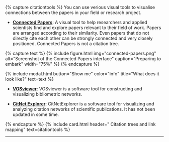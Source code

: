 {% capture citationtools %}
You can use verious visual tools to visualise connections between the papers in your field or research project. 

- **[Connected Papers](https://www.connectedpapers.com)**: A visual tool to help researchers and applied scientists find and explore papers relevant to their field of work. Papers are arranged according to their similarity. Even papers that do not directly cite each other can be strongly connected and very closely positioned. Connected Papers is not a citation tree.

{% capture text %}
{% include figure.html img="connected-papers.png" alt="Screenshot of the Connected Papers interface" caption="Preparing to embark" width="75%" %}
{% endcapture %}

{% include modal.html button="Show me" color="info" title="What does it look like?" text=text %}

- **[VOSviewer](https://www.vosviewer.com)**: VOSviewer is a software tool for constructing and visualizing bibliometric networks.

- **[CitNet Explorer](https://www.citnetexplorer.nl/)**: CitNetExplorer is a software tool for visualizing and analyzing citation networks of scientific publications. It has not been updated in some time. 

{% endcapture %}
{% include card.html header="<i class='fas fa-chart-network'></i> Citation trees and link mapping" text=citationtools %}

___